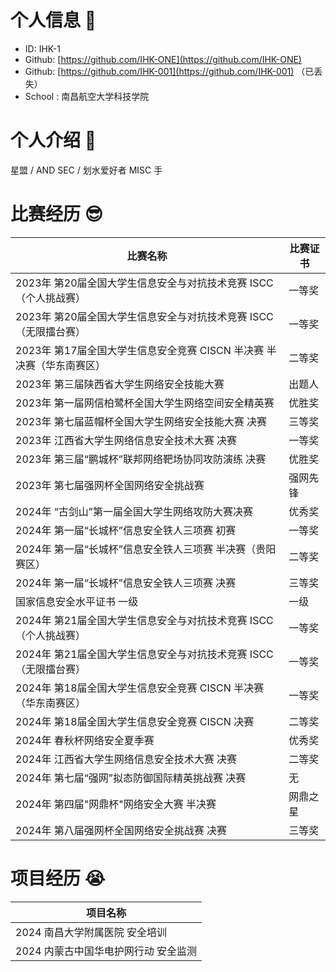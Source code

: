 # 个人信息 👋
+ ID: IHK-1
+ Github: [https://github.com/IHK-ONE](https://github.com/IHK-ONE)
+ Github: [https://github.com/IHK-001](https://github.com/IHK-001) （已丢失）
+ School : 南昌航空大学科技学院

# 个人介绍 🧐
星盟 / AND SEC / 划水爱好者 MISC 手

# 比赛经历 😎
| 比赛名称 | 比赛证书 |
| --- | --- |
| 2023年 第20届全国大学生信息安全与对抗技术竞赛 ISCC（个人挑战赛） | 一等奖 |
| 2023年 第20届全国大学生信息安全与对抗技术竞赛 ISCC（无限擂台赛） | 一等奖 |
| 2023年 第17届全国大学生信息安全竞赛 CISCN 半决赛 半决赛（华东南赛区） | 二等奖 |
| 2023年 第三届陕西省大学生网络安全技能大赛 | 出题人 |
| <font style="color:rgb(25, 25, 25);">2023年 第一届网信柏鹭杯全国大学生网络空间安全精英赛</font> | 优胜奖 |
| 2023年 第七届蓝帽杯全国大学生网络安全技能大赛 决赛 | 三等奖 |
| 2023年 江西省大学生网络信息安全技术大赛 决赛 | 一等奖 |
| 2023年 第三届“鹏城杯”联邦网络靶场协同攻防演练 决赛 | 优胜奖 |
| 2023年 第七届强网杯全国网络安全挑战赛 | 强网先锋 |
| 2024年 “古剑山”第一届全国大学生网络攻防大赛决赛 | 优秀奖 |
| 2024年 第一届“长城杯”信息安全铁人三项赛 初赛 | 一等奖 |
| 2024年 第一届“长城杯”信息安全铁人三项赛 半决赛（贵阳赛区） | 二等奖 |
| 2024年 第一届“长城杯”信息安全铁人三项赛 决赛 | 三等奖 |
| 国家信息安全水平证书 一级 | 一级 |
| 2024年 第21届全国大学生信息安全与对抗技术竞赛 ISCC（个人挑战赛） | 一等奖 |
| 2024年 第21届全国大学生信息安全与对抗技术竞赛 ISCC（无限擂台赛） | 一等奖 |
| 2024年 第18届全国大学生信息安全竞赛 CISCN 半决赛（华东南赛区） | 一等奖 |
| 2024年 第18届全国大学生信息安全竞赛 CISCN 决赛 | 二等奖 |
| 2024年 春秋杯网络安全夏季赛 | 优秀奖 |
| 2024年 江西省大学生网络信息安全技术大赛 决赛 | 二等奖 |
| 2024年 第七届“强网”拟态防御国际精英挑战赛 决赛 | 无 |
| 2024年 第四届"网鼎杯"网络安全大赛 半决赛 | 网鼎之星 |
| 2024年 第八届强网杯全国网络安全挑战赛 决赛 | 三等奖 |


# 项目经历 😭
| 项目名称 |
| --- |
| 2024 南昌大学附属医院 安全培训 |
| 2024 内蒙古中国华电护网行动 安全监测 |


